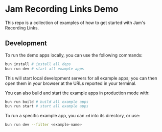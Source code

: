 # Jam Recording Links Demo

This repo is a collection of examples of how to get started with Jam's Recording
Links.

## Development

To run the demo apps locally, you can use the following commands:

```bash
bun install # install all deps
bun run dev # start all example apps
```

This will start local development servers for all example apps; you can then
open them in your browser at the URLs reported in your terminal.

You can also build and start the example apps in production mode with:

```bash
bun run build # build all example apps
bun run start # start all example apps
```

To run a specific example app, you can `cd` into its directory, or use:

```bash
bun run dev --filter <example-name>
```
